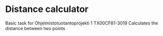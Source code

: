# Distance calculator  
Basic task for Ohjelmistotuotantoprojekti 1 TX00CF81-3019
Calculates the distance between two points
